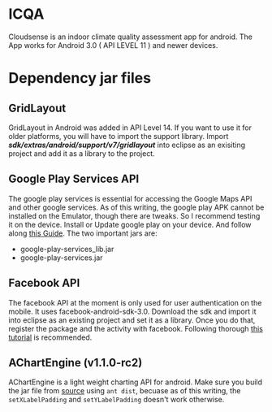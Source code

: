 ICQA
==========
Cloudsense is an indoor climate quality assessment app for android. The App works for Android 3.0 ( API LEVEL 11 ) and newer devices.


Dependency jar files
======================
GridLayout
---------------------------
GridLayout in Android was added in API Level 14. If you want to use it for older platforms, you will have to import the support library. Import ***sdk/extras/android/support/v7/gridlayout*** into eclipse as an exisiting project and add it as a library to the project.  

Google Play Services API
-------------------------
The google play services is essential for accessing the Google Maps API and other google services. As of this writing, the google play APK cannot be installed on the Emulator, though there are tweaks. So I recommend testing it on the device. Install or Update google play on your device. And follow along [this Guide](http://developer.android.com/google/play-services/setup.html). The two important jars are:

* google-play-services_lib.jar
* google-play-services.jar

 Facebook API
--------------
The facebook API at the moment is only used for user authentication on the mobile.
It uses facebook-android-sdk-3.0. Download the sdk and import it into eclipse as an existing project and set it as a library. Once you do that, register the package and the activity with facebook.
Following thorough [this tutorial](https://developers.facebook.com/docs/getting-started/facebook-sdk-for-android/3.0/) is recommended.



 AChartEngine (v1.1.0-rc2)
---------------------------
AChartEngine is a light weight charting API for android.
Make sure you build the jar file from [source](https://code.google.com/p/achartengine/source/checkout) using `ant dist`, becuase as of this writing, the `setXLabelPadding` and `setYLabelPadding` doesn't work otherwise.
